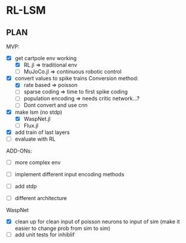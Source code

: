 # RL-LSM

## PLAN

MVP:

- [x] get cartpole env working
    - [x] RL.jl => traditional env
    - [ ] MuJoCo.jl => continuous robotic control
- [x] convert values to spike trains
    Conversion method:
    - [x] rate based => poisson
    - [ ] sparse coding => time to first spike coding
    - [ ] population encoding => needs critic network...?
    - [ ] Dont convert and use cnn
- [x] make lsm (no stdp)
    - [x] WaspNet.jl
    - [ ] Flux.jl
- [x] add train of last layers
- [ ] evaluate with RL

ADD-ONs:
- [ ] more complex env
- [ ] implement different input encoding methods
- [ ] add stdp
- [ ] different architecture


WaspNet
 - [x] clean up for clean input of poisson neurons to input of sim (make it easier to change prob from sim to sim)
- [ ] add unit tests for inhiblif
